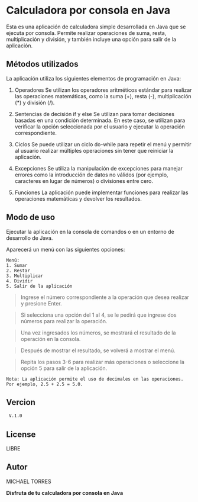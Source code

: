 # Calculadora por consola en Java
Esta es una aplicación de calculadora simple desarrollada en Java que se ejecuta por consola. Permite realizar operaciones de suma, resta, multiplicación y división, y también incluye una opción para salir de la aplicación.

## Métodos utilizados
La aplicación utiliza los siguientes elementos de programación en Java:

1. Operadores
Se utilizan los operadores aritméticos estándar para realizar las operaciones matemáticas, como la suma (+), resta (-), multiplicación (*) y división (/).

2. Sentencias de decisión if y else
Se utilizan para tomar decisiones basadas en una condición determinada. En este caso, se utilizan para verificar la opción seleccionada por el usuario y ejecutar la operación correspondiente.

3. Ciclos
Se puede utilizar un ciclo do-while para repetir el menú y permitir al usuario realizar múltiples operaciones sin tener que reiniciar la aplicación.

4. Excepciones
Se utiliza la manipulación de excepciones para manejar errores como la introducción de datos no válidos (por ejemplo, caracteres en lugar de números) o divisiones entre cero.

5. Funciones
La aplicación puede implementar funciones para realizar las operaciones matemáticas y devolver los resultados.

## Modo de uso
Ejecutar la aplicación en la consola de comandos o en un entorno de desarrollo de Java.

Aparecerá un menú con las siguientes opciones:

```
Menú:
1. Sumar
2. Restar
3. Multiplicar
4. Dividir
5. Salir de la aplicación
```
> Ingrese el número correspondiente a la operación que desea realizar y presione Enter.

> Si selecciona una opción del 1 al 4, se le pedirá que ingrese dos números para realizar la operación.

> Una vez ingresados los números, se mostrará el resultado de la operación en la consola.

> Después de mostrar el resultado, se volverá a mostrar el menú.

> Repita los pasos 3-6 para realizar más operaciones o seleccione la opción 5 para salir de la aplicación.


```
Nota: La aplicación permite el uso de decimales en las operaciones. Por ejemplo, 2.5 + 2.5 = 5.0.
```

## Vercion

```sh
 V.1.0
```

## License

LIBRE

## Autor

MICHAEL TORRES

**Disfruta de tu calculadora por consola en Java**
